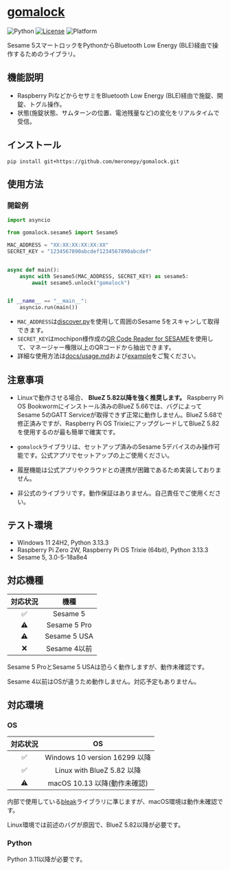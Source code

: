 # [gomalock](https://github.com/meronepy/gomalock)

![Python](https://img.shields.io/badge/python-3.11-5da1d8)
[![License](https://img.shields.io/badge/license-MIT-5da1d8)](LICENSE)
![Platform](https://img.shields.io/badge/platform-Linux%20%2F%20Windows%20%2F%20macOS-ffb8d2)

Sesame 5スマートロックをPythonからBluetooth Low Energy (BLE)経由で操作するためのライブラリ。

## 機能説明

- Raspberry PiなどからセサミをBluetooth Low Energy (BLE)経由で施錠、開錠、トグル操作。
- 状態(施錠状態、サムターンの位置、電池残量など)の変化をリアルタイムで受信。

## インストール

```console
pip install git+https://github.com/meronepy/gomalock.git
```

## 使用方法

### 開錠例

```python
import asyncio

from gomalock.sesame5 import Sesame5

MAC_ADDRESS = "XX:XX:XX:XX:XX:XX"
SECRET_KEY = "1234567890abcdef1234567890abcdef"


async def main():
    async with Sesame5(MAC_ADDRESS, SECRET_KEY) as sesame5:
        await sesame5.unlock("gomalock")


if __name__ == "__main__":
    asyncio.run(main())
```

- `MAC_ADDRESS`は[discover.py](example/discover.py)を使用して周囲のSesame 5をスキャンして取得できます。
- `SECRET_KEY`はmochipon様作成の[QR Code Reader for SESAME](https://sesame-qr-reader.vercel.app/)を使用して、マネージャー権限以上のQRコードから抽出できます。
- 詳細な使用方法は[docs/usage.md](docs/usage.md)および[example](example)をご覧ください。

## 注意事項

- Linuxで動作させる場合、 **BlueZ 5.82以降を強く推奨します。** Raspberry Pi OS Bookwormにインストール済みのBlueZ 5.66では、バグによってSesame 5のGATT Serviceが取得できず正常に動作しません。BlueZ 5.68で修正済みですが、Raspberry Pi OS TrixieにアップグレードしてBlueZ 5.82を使用するのが最も簡単で確実です。

- `gomalock`ライブラリは、セットアップ済みのSesame 5デバイスのみ操作可能です。公式アプリでセットアップの上ご使用ください。

- 履歴機能は公式アプリやクラウドとの連携が困難であるため実装しておりません。

- 非公式のライブラリです。動作保証はありません。自己責任でご使用ください。

## テスト環境

- Windows 11 24H2, Python 3.13.3
- Raspberry Pi Zero 2W, Raspberry Pi OS Trixie (64bit), Python 3.13.3
- Sesame 5, 3.0-5-18a8e4

## 対応機種

|対応状況|機種|
|:-:|:-:|
|✅|Sesame 5|
|⚠️|Sesame 5 Pro|
|⚠️|Sesame 5 USA|
|❌|Sesame 4以前|

Sesame 5 ProとSesame 5 USAは恐らく動作しますが、動作未確認です。

Sesame 4以前はOSが違うため動作しません。対応予定もありません。

## 対応環境

### OS

|対応状況|OS|
|:-:|:-:|
|✅|Windows 10 version 16299 以降|
|✅|Linux with BlueZ 5.82 以降|
|⚠️|macOS 10.13 以降(動作未確認)|

内部で使用している[bleak](https://github.com/hbldh/bleak)ライブラリに準じますが、macOS環境は動作未確認です。

Linux環境では前述のバグが原因で、BlueZ 5.82以降が必要です。

### Python

Python 3.11以降が必要です。
